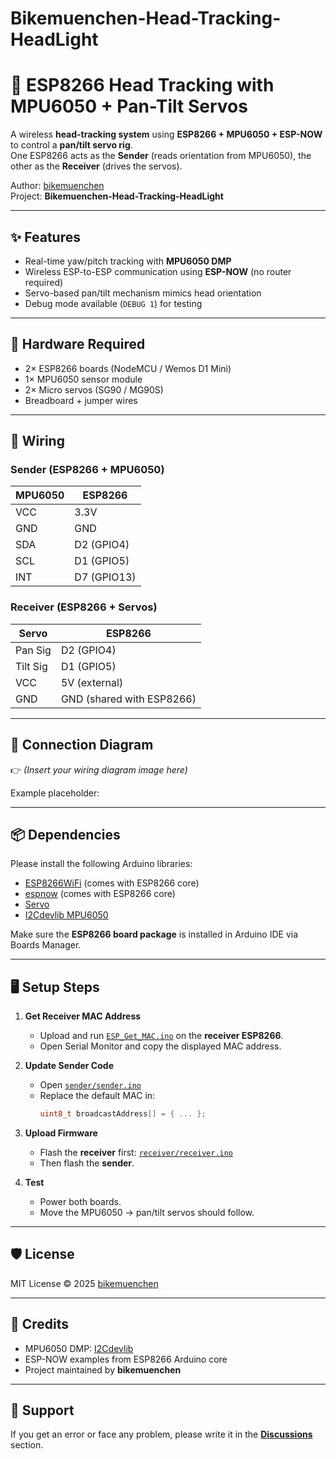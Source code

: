 # Bikemuenchen-Head-Tracking-HeadLight

# 🎯 ESP8266 Head Tracking with MPU6050 + Pan-Tilt Servos

A wireless **head-tracking system** using **ESP8266 + MPU6050 + ESP-NOW** to control a **pan/tilt servo rig**.  
One ESP8266 acts as the **Sender** (reads orientation from MPU6050), the other as the **Receiver** (drives the servos).  

Author: [bikemuenchen](https://github.com/bikemuenchen)  
Project: **Bikemuenchen-Head-Tracking-HeadLight**

---

## ✨ Features
- Real-time yaw/pitch tracking with **MPU6050 DMP**  
- Wireless ESP-to-ESP communication using **ESP-NOW** (no router required)  
- Servo-based pan/tilt mechanism mimics head orientation  
- Debug mode available (`DEBUG 1`) for testing  

---

## 🧩 Hardware Required
- 2× ESP8266 boards (NodeMCU / Wemos D1 Mini)  
- 1× MPU6050 sensor module  
- 2× Micro servos (SG90 / MG90S)  
- Breadboard + jumper wires  

---

## 🔌 Wiring

### Sender (ESP8266 + MPU6050)
| MPU6050 | ESP8266 |
|---------|---------|
| VCC     | 3.3V    |
| GND     | GND     |
| SDA     | D2 (GPIO4) |
| SCL     | D1 (GPIO5) |
| INT     | D7 (GPIO13) |

### Receiver (ESP8266 + Servos)
| Servo   | ESP8266 |
|---------|---------|
| Pan Sig | D2 (GPIO4) |
| Tilt Sig| D1 (GPIO5) |
| VCC     | 5V (external) |
| GND     | GND (shared with ESP8266) |

---

## 📐 Connection Diagram
👉 *(Insert your wiring diagram image here)*  

Example placeholder:


---

## 📦 Dependencies

Please install the following Arduino libraries:

- [ESP8266WiFi](https://arduino-esp8266.readthedocs.io/) (comes with ESP8266 core)  
- [espnow](https://arduino-esp8266.readthedocs.io/en/latest/espnow.html) (comes with ESP8266 core)  
- [Servo](https://github.com/arduino-libraries/Servo)  
- [I2Cdevlib MPU6050](https://github.com/jrowberg/i2cdevlib/tree/master/)  

Make sure the **ESP8266 board package** is installed in Arduino IDE via Boards Manager.

---

## 🖥️ Setup Steps

1. **Get Receiver MAC Address**  
   - Upload and run [`ESP_Get_MAC.ino`](code/ESP_Get_MAC/ESP_Get_MAC.ino) on the **receiver ESP8266**.  
   - Open Serial Monitor and copy the displayed MAC address.  

2. **Update Sender Code**  
   - Open [`sender/sender.ino`](code/ESP8266_Sender_code/ESP8266_Sender_code.ino)  
   - Replace the default MAC in:  
     ```cpp
     uint8_t broadcastAddress[] = { ... }; 
     ```

3. **Upload Firmware**  
   - Flash the **receiver** first: [`receiver/receiver.ino`](code/ESP8266_Receive_code/ESP8266_Receive_code.ino)  
   - Then flash the **sender**.  

4. **Test**  
   - Power both boards.  
   - Move the MPU6050 → pan/tilt servos should follow.  

---

## 🛡️ License
MIT License © 2025 [bikemuenchen](https://github.com/bikemuenchen)  

---

## 🙌 Credits
- MPU6050 DMP: [I2Cdevlib](https://github.com/jrowberg/i2cdevlib)  
- ESP-NOW examples from ESP8266 Arduino core  
- Project maintained by **bikemuenchen**  

---

## 💬 Support
If you get an error or face any problem, please write it in the **[Discussions](../../discussions)** section.
